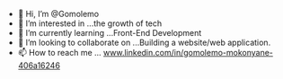 - 👋 Hi, I’m @Gomolemo 
- 👀 I’m interested in ...the growth of tech
- 🌱 I’m currently learning ...Front-End Development 
- 💞️ I’m looking to collaborate on ...Building a website/web application.
- 📫 How to reach me ... www.linkedin.com/in/gomolemo-mokonyane-406a16246

<!---
Theorance123/Theorance123 is a ✨ special ✨ repository because its `README.md` (this file) appears on your GitHub profile.
You can click the Preview link to take a look at your changes.
--->
